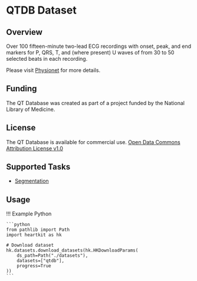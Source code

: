 # QTDB Dataset

## <span class="sk-h2-span">Overview</span>

Over 100 fifteen-minute two-lead ECG recordings with onset, peak, and end markers for P, QRS, T, and (where present) U waves of from 30 to 50 selected beats in each recording.

Please visit [Physionet](https://doi.org/10.13026/C24K53) for more details.

## <span class="sk-h2-span">Funding</span>

The QT Database was created as part of a project funded by the National Library of Medicine.

## <span class="sk-h2-span">License</span>

The QT Database is available for commercial use. [Open Data Commons Attribution License v1.0](https://physionet.org/content/qtdb/view-license/1.0.0/)

## <span class="sk-h2-span">Supported Tasks</span>

* [Segmentation](../tasks/segmentation.md)

## <span class="sk-h2-span">Usage</span>

!!! Example Python

    ```python
    from pathlib import Path
    import heartkit as hk

    # Download dataset
    hk.datasets.download_datasets(hk.HKDownloadParams(
        ds_path=Path("./datasets"),
        datasets=["qtdb"],
        progress=True
    ))
    ```
